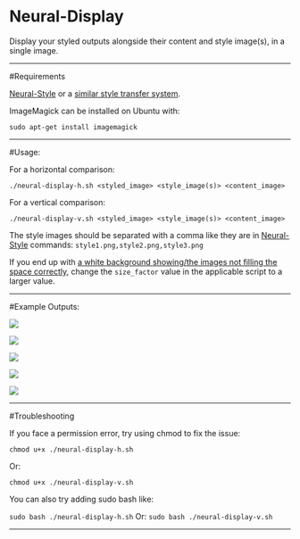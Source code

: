 # Neural-Display
Display your styled outputs alongside their content and style image(s), in a single image.

---

#Requirements

[Neural-Style](https://github.com/jcjohnson/neural-style) or a [similar style transfer system](https://github.com/jcjohnson/neural-style/wiki/Similar-to-Neural-Style).

ImageMagick can be installed on Ubuntu with:

`sudo apt-get install imagemagick`

---

#Usage: 

For a horizontal comparison:

`./neural-display-h.sh <styled_image> <style_image(s)> <content_image>`

For a vertical comparison:

`./neural-display-v.sh <styled_image> <style_image(s)> <content_image>`

The style images should be separated with a comma like they are in [Neural-Style](https://github.com/jcjohnson/neural-style) commands:
`style1.png,style2.png,style3.png`

If you end up with [a white background showing/the images not filling the space correctly](https://i.imgur.com/nmbJ9nZ.jpg), change the `size_factor` value in the applicable script to a larger value.

---

#Example Outputs:

![](https://i.imgur.com/FAAxmpSl.jpg)

![](https://i.imgur.com/GAmJUpHl.jpg)

![](https://i.imgur.com/zQNKB9El.jpg)

![](https://i.imgur.com/mLSixxsl.jpg)

![](https://i.imgur.com/yBxYqMvl.jpg)

---

#Troubleshooting

If you face a permission error, try using chmod to fix the issue: 

`chmod u+x ./neural-display-h.sh`

Or:

`chmod u+x ./neural-display-v.sh`

You can also try adding sudo bash like: 

`sudo bash ./neural-display-h.sh`
Or:
`sudo bash ./neural-display-v.sh`

--- 

